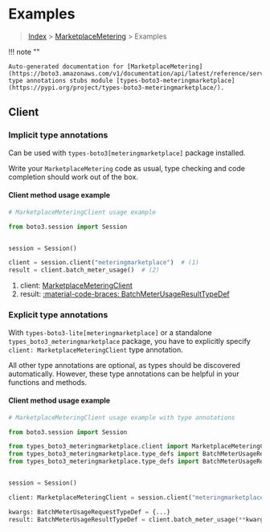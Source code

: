 # Examples

> [Index](../README.md) > [MarketplaceMetering](./README.md) > Examples

!!! note ""

    Auto-generated documentation for [MarketplaceMetering](https://boto3.amazonaws.com/v1/documentation/api/latest/reference/services/meteringmarketplace.html#marketplacemetering)
    type annotations stubs module [types-boto3-meteringmarketplace](https://pypi.org/project/types-boto3-meteringmarketplace/).

## Client

### Implicit type annotations

Can be used with `types-boto3[meteringmarketplace]` package installed.

Write your `MarketplaceMetering` code as usual,
type checking and code completion should work out of the box.


#### Client method usage example

```python
# MarketplaceMeteringClient usage example

from boto3.session import Session


session = Session()

client = session.client("meteringmarketplace")  # (1)
result = client.batch_meter_usage()  # (2)
```

1. client: [MarketplaceMeteringClient](./client.md)
2. result: [:material-code-braces: BatchMeterUsageResultTypeDef](./type_defs.md#batchmeterusageresulttypedef)






### Explicit type annotations

With `types-boto3-lite[meteringmarketplace]`
or a standalone `types_boto3_meteringmarketplace` package, you have to explicitly specify `client: MarketplaceMeteringClient` type annotation.

All other type annotations are optional, as types should be discovered automatically.
However, these type annotations can be helpful in your functions and methods.


#### Client method usage example

```python
# MarketplaceMeteringClient usage example with type annotations

from boto3.session import Session

from types_boto3_meteringmarketplace.client import MarketplaceMeteringClient
from types_boto3_meteringmarketplace.type_defs import BatchMeterUsageResultTypeDef
from types_boto3_meteringmarketplace.type_defs import BatchMeterUsageRequestTypeDef


session = Session()

client: MarketplaceMeteringClient = session.client("meteringmarketplace")

kwargs: BatchMeterUsageRequestTypeDef = {...}
result: BatchMeterUsageResultTypeDef = client.batch_meter_usage(**kwargs)
```






